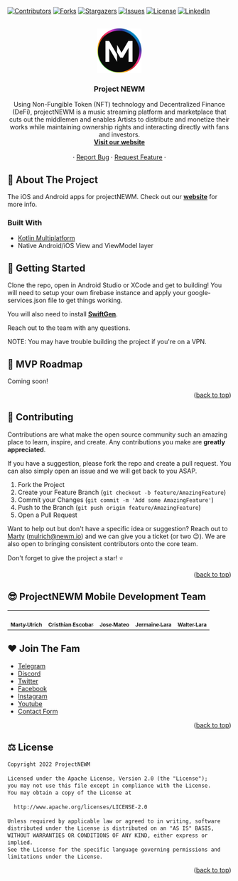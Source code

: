 <div id="top"></div>

<!-- PROJECT SHIELDS -->

<!--
*** I'm using markdown "reference style" links for readability.
*** Reference links are enclosed in brackets [ ] instead of parentheses ( ).
*** See the bottom of this document for the declaration of the reference variables
*** for contributors-url, forks-url, etc. This is an optional, concise syntax you may use.
*** https://www.markdownguide.org/basic-syntax/#reference-style-links
-->

[![Contributors][contributors-shield]][contributors-url]
[![Forks][forks-shield]][forks-url]
[![Stargazers][stars-shield]][stars-url]
[![Issues][issues-shield]][issues-url]
[![License][license-shield]][license-url]
[![LinkedIn][linkedin-shield]][linkedin-url]

<!-- PROJECT LOGO -->

<br />
<div align="center">
  <a href="https://newm.io/">
    <img src="./assets/images/NEWM-logo.png" alt="Logo" width="100" height="100">
  </a>

<h3 align="center">Project NEWM</h3>

  <p align="center">
    Using Non-Fungible Token (NFT) technology and Decentralized Finance (DeFi), projectNEWM is a music streaming platform and marketplace that cuts out the middlemen and enables Artists to distribute and monetize their works while maintaining ownership rights and interacting directly with fans and investors.
    <br />
    <a href="https://projectnewm.io/"><strong>Visit our website</strong></a>
    <br />
    <br />
    ·
    <a href="https://github.com/projectNEWM/newm-mobile/issues">Report Bug</a>
    ·
    <a href="https://github.com/projectNEWM/newm-mobile/issues">Request Feature</a>
    ·
  </p>
</div>


<!-- 📔 ABOUT THE PROJECT -->

## 📔 About The Project

<p> The iOS and Android apps for projectNEWM. Check out our <a href="https://projectnewm.io/"><strong>website</strong></a> for more info.<p>

### Built With

* [Kotlin Multiplatform](https://kotlinlang.org/docs/multiplatform.html)
* Native Android/iOS View and ViewModel layer

<!-- GETTING STARTED -->

## 📖 Getting Started

<p> Clone the repo, open in Android Studio or XCode and get to building! You will need to setup your own firebase instance and apply your google-services.json file to get things working. <p> You will also need to install <a href="https://github.com/SwiftGen/SwiftGen"><strong>SwiftGen</strong></a>.<p> Reach out to the team with any questions.<p>
<p> NOTE: You may have trouble building the project if you're on a VPN.<p>

<!-- ROADMAP -->

## 🚀 MVP Roadmap

<p> Coming soon! <p>

<p align="right">(<a href="#top">back to top</a>)</p>

<!-- CONTRIBUTING -->

## 🤝 Contributing

Contributions are what make the open source community such an amazing place to learn, inspire, and create. Any contributions you make are **greatly appreciated**.

If you have a suggestion, please fork the repo and create a pull request. You can also simply open an issue and we will get back to you ASAP.

1. Fork the Project
2. Create your Feature Branch (`git checkout -b feature/AmazingFeature`)
3. Commit your Changes (`git commit -m 'Add some AmazingFeature'`)
4. Push to the Branch (`git push origin feature/AmazingFeature`)
5. Open a Pull Request

Want to help out but don't have a specific idea or suggestion? Reach out to
<a href="https://github.com/martyu"> Marty</a> (mulrich@newm.io) and we can give you a ticket (or two 😉). We are also open to
bringing consistent contributors onto the core team.

Don't forget to give the project a star! ⭐️

<p align="right">(<a href="#top">back to top</a>)</p>

<!-- TEAM -->

## 😎 ProjectNEWM Mobile Development Team

<table>
  <tr>
    <td align="center"><a href="https://github.com/martyu"><img src="https://avatars.githubusercontent.com/u/595982?v=4" width="100px;" alt=""/><br /><sub><b>Marty Ulrich</b></sub></a><br /> </td>
    <td align="center"><a href="https://github.com/cristhianescobar"><img src="https://avatars.githubusercontent.com/u/5350018?v=4" width="100px;" alt=""/><br /><sub><b>Cristhian Escobar</b></sub></a><br /> </td>
    <td align="center"><a href="https://github.com/j-mateo"><img src="https://avatars.githubusercontent.com/u/3849278?v=4" width="100px;" alt=""/><br /><sub><b>Jose Mateo</b></sub></a><br /> </td>
    <td align="center"><a href="https://github.com/Jermainelr"><img src="https://avatars.githubusercontent.com/u/29381704?v=4" width="100px;" alt=""/><br /><sub><b>Jermaine Lara</b></sub></a><br /> </td>
    <td align="center"><a href="https://github.com/wlara"><img src="https://avatars.githubusercontent.com/u/13438984?v=4" width="100px;" alt=""/><br /><sub><b>Walter Lara</b></sub></a><br /> </td>

</tr>
</table>

<!-- SOCIALS -->

## ❤️ Join The Fam

- [Telegram](https://t.me/NEWMofficial)
- [Discord](https://discord.gg/z4sYqxqgvQ)
- [Twitter](https://twitter.com/projectNEWM)
- [Facebook](https://www.facebook.com/projectNEWM)
- [Instagram](https://www.instagram.com/projectnewm.io/)
- [Youtube](https://www.youtube.com/channel/UCcsBNWGjIf8YarD9uaZEEvw)
- [Contact Form](https://us1.list-manage.com/contact-form?u=3bf911620d8791d21fb973749&form_id=48757f902c8daa9f950e8d2563e8133e)

<p align="right">(<a href="#top">back to top</a>)</p>

<!-- LICENSE -->

## ⚖️ License

```
Copyright 2022 ProjectNEWM

Licensed under the Apache License, Version 2.0 (the "License");
you may not use this file except in compliance with the License.
You may obtain a copy of the License at

  http://www.apache.org/licenses/LICENSE-2.0

Unless required by applicable law or agreed to in writing, software
distributed under the License is distributed on an "AS IS" BASIS,
WITHOUT WARRANTIES OR CONDITIONS OF ANY KIND, either express or implied.
See the License for the specific language governing permissions and
limitations under the License.
```

<p align="right">(<a href="#top">back to top</a>)</p>


<!-- MARKDOWN LINKS & IMAGES -->

[contributors-shield]: https://img.shields.io/github/contributors/projectNEWM/newm-mobile.svg?style=for-the-badge
[contributors-url]: https://github.com/projectNEWM/newm-mobile/graphs/contributors
[forks-shield]: https://img.shields.io/github/forks/projectNEWM/newm-mobile.svg?style=for-the-badge
[forks-url]: https://github.com/projectNEWM/newm-mobile/network/members
[stars-shield]: https://img.shields.io/github/stars/projectNEWM/newm-mobile.svg?style=for-the-badge
[stars-url]: https://github.com/projectNEWM/newm-mobile/stargazers
[issues-shield]: https://img.shields.io/github/issues/projectNEWM/newm-mobile.svg?style=for-the-badge
[issues-url]: https://github.com/projectNEWM/newm-mobile/issues
[license-shield]: https://img.shields.io/github/license/projectNEWM/newm-mobile.svg?style=for-the-badge
[license-url]: https://github.com/projectNEWM/newm-mobile/LICENSE.txt
[linkedin-shield]: https://img.shields.io/badge/-LinkedIn-black.svg?style=for-the-badge&logo=linkedin&colorB=555
[linkedin-url]: https://www.linkedin.com/company/projectnewm/
